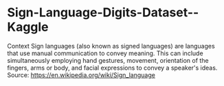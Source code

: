 # Sign-Language-Digits-Dataset--Kaggle
Context Sign languages (also known as signed languages) are languages that use manual communication to convey meaning. This can include simultaneously employing hand gestures, movement, orientation of the fingers, arms or body, and facial expressions to convey a speaker's ideas. Source: https://en.wikipedia.org/wiki/Sign_language
